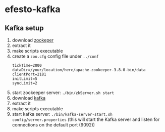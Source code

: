 efesto-kafka
============

Kafka setup
-----------

1. download [zookeper](https://zookeeper.apache.org/releases.html)
2. extract it
3. make scripts executable
4. create a `zoo.cfg` config file under `../conf`
    ```
   tickTime=2000
   dataDir=/your/location/here/apache-zookeeper-3.8.0-bin/data
   clientPort=2181
   initLimit=5
   syncLimit=2
   ```
5. start zookeeper server: `./bin/zkServer.sh start`   
6. download [kafka](https://kafka.apache.org/downloads)
7. extract it
8. make scripts executable
9. start kafka server: `./bin/kafka-server-start.sh config/server.properties` (this will start the Kafka server and listen for connections on the default port (9092))